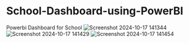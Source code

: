 # School-Dashboard-using-PowerBI
Powerbi Dashboard for School
![Screenshot 2024-10-17 141344](https://github.com/user-attachments/assets/7d57d4c5-e276-465e-94d0-2f3c244bbc45)
![Screenshot 2024-10-17 141429](https://github.com/user-attachments/assets/2dabe17c-fe6d-4d26-b067-336a4e428465)
![Screenshot 2024-10-17 141454](https://github.com/user-attachments/assets/707e8a82-bc6d-4a42-9dd4-b1a5d0ec397a)

